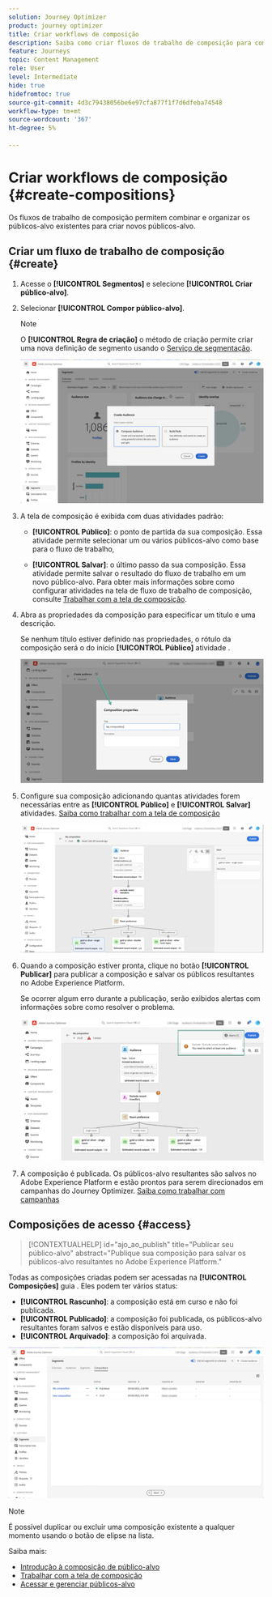 ```yaml
---
solution: Journey Optimizer
product: journey optimizer
title: Criar workflows de composição
description: Saiba como criar fluxos de trabalho de composição para combinar e organizar públicos existentes.
feature: Journeys
topic: Content Management
role: User
level: Intermediate
hide: true
hidefromtoc: true
source-git-commit: 4d3c79438056be6e97cfa877f1f7d6dfeba74548
workflow-type: tm+mt
source-wordcount: '367'
ht-degree: 5%

---
```


# Criar workflows de composição {#create-compositions}

Os fluxos de trabalho de composição permitem combinar e organizar os públicos-alvo existentes para criar novos públicos-alvo.

## Criar um fluxo de trabalho de composição {#create}

1. Acesse o **[!UICONTROL Segmentos]** e selecione **[!UICONTROL Criar público-alvo]**.

1. Selecionar **[!UICONTROL Compor público-alvo]**.

   >[!NOTE]
   >
   >O **[!UICONTROL Regra de criação]** o método de criação permite criar uma nova definição de segmento usando o [Serviço de segmentação](https://experienceleague.adobe.com/docs/experience-platform/segmentation/ui/overview.html).

   ![](assets/audiences-create.png)

1. A tela de composição é exibida com duas atividades padrão:

   * **[!UICONTROL Público]**: o ponto de partida da sua composição. Essa atividade permite selecionar um ou vários públicos-alvo como base para o fluxo de trabalho,

   * **[!UICONTROL Salvar]**: o último passo da sua composição. Essa atividade permite salvar o resultado do fluxo de trabalho em um novo público-alvo.
   Para obter mais informações sobre como configurar atividades na tela de fluxo de trabalho de composição, consulte [Trabalhar com a tela de composição](composition-canvas.md).

1. Abra as propriedades da composição para especificar um título e uma descrição.

   Se nenhum título estiver definido nas propriedades, o rótulo da composição será o do início **[!UICONTROL Público]** atividade .

   ![](assets/audiences-properties.png)

1. Configure sua composição adicionando quantas atividades forem necessárias entre as **[!UICONTROL Público]** e **[!UICONTROL Salvar]** atividades. [Saiba como trabalhar com a tela de composição](composition-canvas.md)

   ![](assets/audiences-publish.png)

1. Quando a composição estiver pronta, clique no botão **[!UICONTROL Publicar]** para publicar a composição e salvar os públicos resultantes no Adobe Experience Platform.

   Se ocorrer algum erro durante a publicação, serão exibidos alertas com informações sobre como resolver o problema.

   ![](assets/audiences-alerts.png)

1. A composição é publicada. Os públicos-alvo resultantes são salvos no Adobe Experience Platform e estão prontos para serem direcionados em campanhas do Journey Optimizer. [Saiba como trabalhar com campanhas](../campaigns/get-started-with-campaigns.md)

## Composições de acesso {#access}

>[!CONTEXTUALHELP]
>id="ajo_ao_publish"
>title="Publicar seu público-alvo"
>abstract="Publique sua composição para salvar os públicos-alvo resultantes no Adobe Experience Platform."

Todas as composições criadas podem ser acessadas na **[!UICONTROL Composições]** guia . Eles podem ter vários status:

* **[!UICONTROL Rascunho]**: a composição está em curso e não foi publicada.
* **[!UICONTROL Publicado]**: a composição foi publicada, os públicos-alvo resultantes foram salvos e estão disponíveis para uso.
* **[!UICONTROL Arquivado]**: a composição foi arquivada.

![](assets/audiences-compositions.png)

>[!NOTE]
>
>É possível duplicar ou excluir uma composição existente a qualquer momento usando o botão de elipse na lista.

Saiba mais:

* [Introdução à composição de público-alvo](get-started-audience-orchestration.md)
* [Trabalhar com a tela de composição](composition-canvas.md)
* [Acessar e gerenciar públicos-alvo](access-audiences.md)
